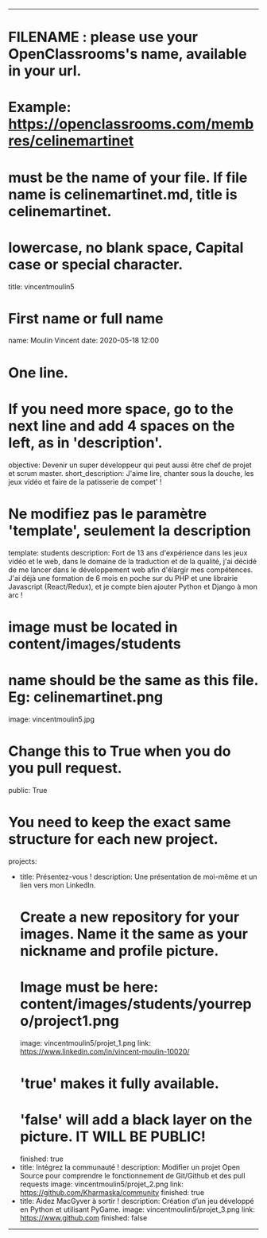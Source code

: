---

# FILENAME : please use your OpenClassrooms's name, available in your url.
# Example: https://openclassrooms.com/membres/celinemartinet
# must be the name of your file. If file name is celinemartinet.md, title is celinemartinet.
# lowercase, no blank space, Capital case or special character.
title: vincentmoulin5

# First name or full name
name: Moulin Vincent
date: 2020-05-18 12:00

# One line.
# If you need more space, go to the next line and add 4 spaces on the left, as in 'description'.
objective: Devenir un super développeur qui peut aussi être chef de projet et scrum master.
short_description: J'aime lire, chanter sous la douche, les jeux vidéo et faire de la patisserie de compet' !

# Ne modifiez pas le paramètre 'template', seulement la description
template: students
description:
    Fort de 13 ans d'expérience dans les jeux vidéo et le web, dans le domaine de la traduction et de la qualité, j'ai décidé de me lancer dans le développement web afin d'élargir mes compétences. J'ai déjà une formation de 6 mois en poche sur du PHP et une librairie Javascript (React/Redux), et je compte bien ajouter Python et Django à mon arc !

# image must be located in content/images/students
# name should be the same as this file. Eg: celinemartinet.png
image: vincentmoulin5.jpg

# Change this to True when you do you pull request.
public: True

# You need to keep the exact same structure for each new project.
projects:
  - title: Présentez-vous !
    description: Une présentation de moi-même et un lien vers mon LinkedIn.
    # Create a new repository for your images. Name it the same as your nickname and profile picture.
    # Image must be here: content/images/students/yourrepo/project1.png
    image: vincentmoulin5/projet_1.png
    link: https://www.linkedin.com/in/vincent-moulin-10020/
    # 'true' makes it fully available.
    # 'false' will add a black layer on the picture. IT WILL BE PUBLIC!
    finished: true
  - title: Intégrez la communauté !
    description: Modifier un projet Open Source pour comprendre le fonctionnement de Git/Github et des pull requests 
    image: vincentmoulin5/projet_2.png
    link: https://github.com/Kharmaska/community
    finished: true
  - title: Aidez MacGyver à sortir !
    description: Création d’un jeu développé en Python et utilisant PyGame.
    image: vincentmoulin5/projet_3.png
    link: https://www.github.com
    finished: false
---